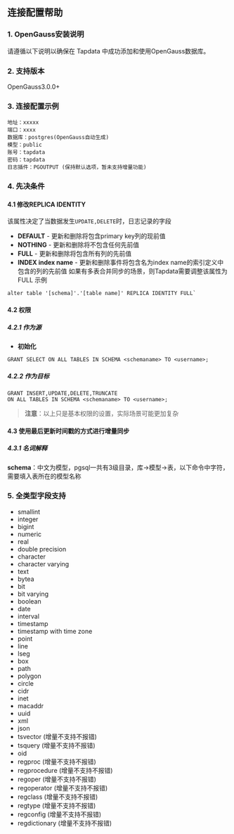 ## **连接配置帮助**
### **1. OpenGauss安装说明**
请遵循以下说明以确保在 Tapdata 中成功添加和使用OpenGauss数据库。
### **2. 支持版本**
OpenGauss3.0.0+
### **3. 连接配置示例**
```
地址：xxxxx
端口：xxxx
数据库：postgres(OpenGauss自动生成)
模型：public
账号：tapdata
密码：tapdata
日志插件：PGOUTPUT (保持默认选项，暂未支持增量功能)
```
### **4. 先决条件**
#### **4.1 修改REPLICA IDENTITY**
该属性决定了当数据发生`UPDATE,DELETE`时，日志记录的字段
- **DEFAULT** - 更新和删除将包含primary key列的现前值
- **NOTHING** - 更新和删除将不包含任何先前值
- **FULL** - 更新和删除将包含所有列的先前值
- **INDEX index name** - 更新和删除事件将包含名为index name的索引定义中包含的列的先前值
如果有多表合并同步的场景，则Tapdata需要调整该属性为FULL
示例
```
alter table '[schema]'.'[table name]' REPLICA IDENTITY FULL`
```
#### **4.2 权限**
##### **4.2.1 作为源**
- **初始化**<br>
```
GRANT SELECT ON ALL TABLES IN SCHEMA <schemaname> TO <username>;
```
##### **4.2.2 作为目标**
```
GRANT INSERT,UPDATE,DELETE,TRUNCATE
ON ALL TABLES IN SCHEMA <schemaname> TO <username>;
```
> **注意**：以上只是基本权限的设置，实际场景可能更加复杂

#### **4.3 使用最后更新时间戳的方式进行增量同步**
##### **4.3.1 名词解释**
**schema**：中文为模型，pgsql一共有3级目录，库->模型->表，以下命令中<schema>字符，需要填入表所在的模型名称
### **5. 全类型字段支持**
- smallint
- integer
- bigint
- numeric
- real
- double precision
- character
- character varying
- text
- bytea
- bit
- bit varying
- boolean
- date
- interval
- timestamp
- timestamp with time zone
- point
- line
- lseg
- box
- path
- polygon
- circle
- cidr
- inet
- macaddr
- uuid
- xml
- json
- tsvector (增量不支持不报错)
- tsquery (增量不支持不报错)
- oid
- regproc (增量不支持不报错)
- regprocedure (增量不支持不报错)
- regoper (增量不支持不报错)
- regoperator (增量不支持不报错)
- regclass (增量不支持不报错)
- regtype (增量不支持不报错)
- regconfig (增量不支持不报错)
- regdictionary (增量不支持不报错)

